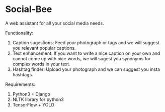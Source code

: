 # Social-Bee

A web assistant for all your social media needs. 

Functionality: 

1. Caption sugestions: Feed your photograph or tags and we will suggest you relevant popular captions.
2. Text enhancement: If you want to write a nice caption on your own and cannot come up with nice words, we will sugest you synonyms for complex words in your text. 
3. Hashtag finder: Upload your photograph and we can suggest you insta hashtags. 

Requirements: 

1. Python3 + Django 
2. NLTK library for python3 
3. TensorFlow + YOLO
